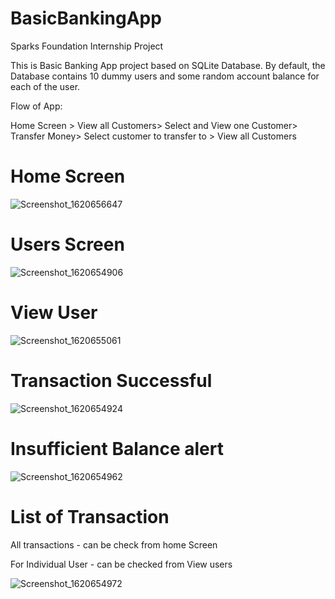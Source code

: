 # BasicBankingApp
Sparks Foundation Internship Project

This is Basic Banking App project based on SQLite Database.
By default, the Database contains 10 dummy users and some random account balance for each of the user.


Flow of App:

Home Screen > View all Customers> Select and View one Customer> Transfer Money> Select customer to transfer to > View all Customers

# Home Screen
![Screenshot_1620656647](https://user-images.githubusercontent.com/43778303/117675135-f0b70080-b1c9-11eb-9175-813b5228071f.png)

# Users Screen
![Screenshot_1620654906](https://user-images.githubusercontent.com/43778303/117672267-4fc74600-b1c7-11eb-8d81-d1525ebecb06.png)

# View User
![Screenshot_1620655061](https://user-images.githubusercontent.com/43778303/117672281-53f36380-b1c7-11eb-90ca-06548d5f2084.png)

# Transaction Successful
![Screenshot_1620654924](https://user-images.githubusercontent.com/43778303/117672310-5a81db00-b1c7-11eb-8035-32b655574a40.png)

# Insufficient Balance alert
![Screenshot_1620654962](https://user-images.githubusercontent.com/43778303/117672327-5f468f00-b1c7-11eb-8d43-fc23ab0112f4.png)

# List of Transaction
All transactions - can be check from home Screen

For Individual User - can be checked from View users

![Screenshot_1620654972](https://user-images.githubusercontent.com/43778303/117672374-69688d80-b1c7-11eb-8d26-4e44840ec530.png)



